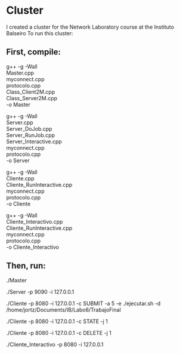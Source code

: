 # Cluster
I created a cluster for the Network Laboratory course at the Instituto Balseiro
To run this cluster:

## First, compile:
g++ -g -Wall \
	Master.cpp \
	myconnect.cpp \
	protocolo.cpp \
	Class_Client2M.cpp \
	Class_Server2M.cpp \
	-o Master

g++ -g -Wall \
	Server.cpp \
	Server_DoJob.cpp \
	Server_RunJob.cpp \
	Server_Interactive.cpp \
	myconnect.cpp \
	protocolo.cpp \
	-o Server
	
g++ -g -Wall \
	Cliente.cpp \
	Cliente_RunInteractive.cpp \
	myconnect.cpp \
	protocolo.cpp \
	-o Cliente

 g++ -g -Wall \
	Cliente_Interactivo.cpp \
	Cliente_RunInteractive.cpp \
	myconnect.cpp \
	protocolo.cpp \
	-o Cliente_Interactivo

## Then, run:
./Master

./Server -p 9090 -i 127.0.0.1

./Cliente -p 8080 -i 127.0.0.1 -c SUBMIT -a 5 -e ./ejecutar.sh -d /home/jortz/Documents/IB/Labo6/TrabajoFinal

./Cliente -p 8080 -i 127.0.0.1 -c STATE -j 1

./Cliente -p 8080 -i 127.0.0.1 -c DELETE -j 1

./Cliente_Interactivo -p 8080 -i 127.0.0.1 
